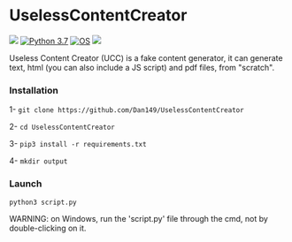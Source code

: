 # UselessContentCreator
<a href="https://github.com/Dan149/UselessContentCreator/blob/main/LICENSE"><img src="https://img.shields.io/badge/license-MIT-green.svg?label=License&style=flat" /></a>
[![Python 3.7](https://img.shields.io/badge/Python-3.7-blue.svg)](http://www.python.org/download/)
[![OS](https://img.shields.io/badge/Tested%20on-Linux%20|%20Windows%20|%20Android%20Termux-purple.svg)](https://www.linux.com/what-is-linux/)
<a href="https://twitter.com/daniel_fkv"><img src="https://img.shields.io/twitter/follow/daniel_fkv?label=Follow&style=social" /></a>

Useless Content Creator (UCC) is a fake content generator, it can generate text, html (you can also include a JS script) and pdf files, from "scratch".

### Installation
1- `git clone https://github.com/Dan149/UselessContentCreator`

2- `cd UselessContentCreator`

3- `pip3 install -r requirements.txt`

4- `mkdir output`

### Launch

 `python3 script.py`

WARNING: on Windows, run the 'script.py' file through the cmd, not by double-clicking on it.
